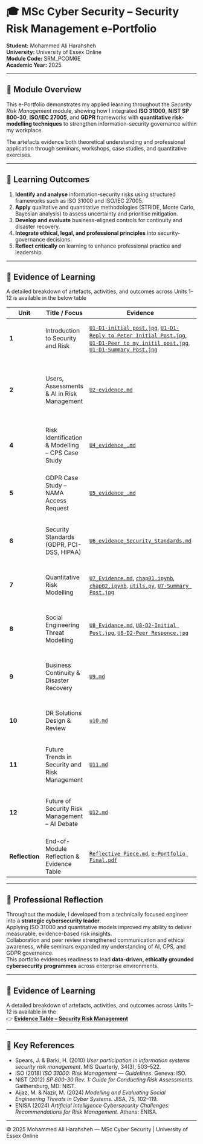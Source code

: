 # 🎓 MSc Cyber Security – Security Risk Management e-Portfolio  
**Student:** Mohammed Ali Harahsheh  
**University:** University of Essex Online  
**Module Code:** SRM_PCOM6E  
**Academic Year:** 2025  

---

## 📘 Module Overview
This e-Portfolio demonstrates my applied learning throughout the *Security Risk Management* module, showing how I integrated **ISO 31000**, **NIST SP 800-30**, **ISO/IEC 27005**, and **GDPR** frameworks with **quantitative risk-modelling techniques** to strengthen information-security governance within my workplace.  

The artefacts evidence both theoretical understanding and professional application through seminars, workshops, case studies, and quantitative exercises.  


---

## 🎯 Learning Outcomes
1. **Identify and analyse** information-security risks using structured frameworks such as ISO 31000 and ISO/IEC 27005.  
2. **Apply** qualitative and quantitative methodologies (STRIDE, Monte Carlo, Bayesian analysis) to assess uncertainty and prioritise mitigation.  
3. **Develop and evaluate** business-aligned controls for continuity and disaster recovery.  
4. **Integrate ethical, legal, and professional principles** into security-governance decisions.  
5. **Reflect critically** on learning to enhance professional practice and leadership.

---

## 🧩 Evidence of Learning
A detailed breakdown of artefacts, activities, and outcomes across Units 1–12 is available in the below table 

| Unit | Title / Focus | Evidence | Key Learning |
|------|----------------|-----------|---------------|
| **1** | Introduction to Security and Risk | [`U1-D1-initial post.jpg`](U1/U1-D1-initial%20post.jpg), [`U1-D1-Reply to Peter Initial Post.jpg`](U1/U1-D1-Reply%20to%20Peter%20Initial%20Post.jpg), [`U1-D1-Peer to my initil post.jpg`](U1/U1-D1-Peer%20to%20my%20initil%20post.jpg), [`U1-D1-Summary Post.jpg`](U1/U1-D1-Summary%20Post.jpg) | Defined risk concepts and introduced the Risk Management Process (RMP). |
| **2** | Users, Assessments & AI in Risk Management | [`U2-evidence.md`](U2/U2-evidence.md) | Analysed Spears & Barki (2010); explored qualitative vs quantitative assessments and AI-driven analytics. |
| **4** | Risk Identification & Modelling – CPS Case Study | [`U4_evidence_.md`](U4/U4_evidence_.md) | Applied threat-modelling techniques to cyber-physical systems using STRIDE & DFD. |
| **5** | GDPR Case Study – NAMA Access Request | [`U5_evidence_.md`](U5/U5_evidence_.md) | Examined lawful-processing exemptions (Art 6 & 15 GDPR) and compliance improvements. |
| **6** | Security Standards (GDPR, PCI-DSS, HIPAA) | [`U6_evidence_Security_Standards.md`](U6/U6_evidence_Security_Standards.md) | Compared overlapping standards and created unified compliance recommendations. |
| **7** | Quantitative Risk Modelling | [`U7_Evidence.md`](U7/U7_Evidence.md), [`chap01.ipynb`](U7/chap01.ipynb), [`chap02.ipynb`](U7/chap02.ipynb), [`utils.py`](U7/utils.py), [`U7-Summary Post.jpg`](U7/U7-Summary%20Post.jpg) | Built Monte Carlo simulations and Bayesian models for data-driven risk estimation. |
| **8** | Social Engineering Threat Modelling | [`U8_Evidance.md`](U8/U8_Evidance.md), [`U8-D2-Initial Post.jpg`](U8/U8-D2-Initial%20Post.jpg), [`U8-D2-Peer Responce.jpg`](U8/U8-D2-Peer%20Responce.jpg) | Combined Attack Tree & Markov Chain methods (Aijaz & Nazir 2024) to quantify SETs. |
| **9** | Business Continuity & Disaster Recovery | [`U9.md`](U9/U9.md) | Designed BC/DR strategies integrating RTO/RPO metrics and recovery testing. |
| **10** | DR Solutions Design & Review | [`u10.md`](U10/u10.md) | Linked Bow-Tie Risk Analysis to DR planning and validated RTO/RPO metrics. |
| **11** | Future Trends in Security and Risk Management | [`U11.md`](U11/U11.md) | Evaluated AI, Zero Trust, RegTech, Quantum Security, and ESG trends shaping future SRM strategies. |
| **12** | Future of Security Risk Management – AI Debate | [`U12.md`](U12/U12.md) | Evaluated AI & ML impact on SRM; analysed ethical governance and predictive analytics. |
| **Reflection** | End-of-Module Reflection & Evidence Table | [`Reflective Piece.md`](U12/Reflective%20Piece.md), [`e-Portfolio Final.pdf`](U12/e-Portfolio%20Final.pdf) | Synthesised learning via Rolfe (2001) model and mapped evidence to outcomes. |

---

## 🧠 Professional Reflection
Throughout the module, I developed from a technically focused engineer into a **strategic cybersecurity leader**.  
Applying ISO 31000 and quantitative models improved my ability to deliver measurable, evidence-based risk insights.  
Collaboration and peer review strengthened communication and ethical awareness, while seminars expanded my understanding of AI, CPS, and GDPR governance.  
This portfolio evidences readiness to lead **data-driven, ethically grounded cybersecurity programmes** across enterprise environments.

---

## 🧩 Evidence of Learning
A detailed breakdown of artefacts, activities, and outcomes across Units 1–12 is available in the  
👉 [**Evidence Table – Security Risk Management**](EvidenceTable.md)

---

## 🧾 Key References
- Spears, J. & Barki, H. (2010) *User participation in information systems security risk management*. MIS Quarterly, 34(3), 503–522.  
- ISO (2018) *ISO 31000: Risk Management — Guidelines*. Geneva: ISO.  
- NIST (2012) *SP 800-30 Rev. 1: Guide for Conducting Risk Assessments*. Gaithersburg, MD: NIST.  
- Aijaz, M. & Nazir, M. (2024) *Modelling and Evaluating Social Engineering Threats in Cyber Systems*. JISA, 75, 102–119.  
- ENISA (2024) *Artificial Intelligence Cybersecurity Challenges: Recommendations for Risk Management*. Athens: ENISA.  

---

© 2025 Mohammed Ali Harahsheh — MSc Cyber Security | University of Essex Online
